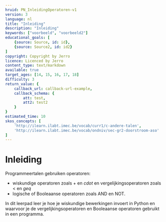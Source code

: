 ```yaml
---
hruid: PN_InleidingOperatoren-v1
version: 3
language: nl
title: "Inleiding"
description: "Inleiding"
keywords: ["voorbeeld", "voorbeeld2"]
educational_goals: [
    {source: Source, id: id}, 
    {source: Source2, id: id2}
]
copyright: Copyright by Jerro
licence: Licenced by Jerro
content_type: text/markdown
available: true
target_ages: [14, 15, 16, 17, 18]
difficulty: 3
return_value: {
    callback_url: callback-url-example,
    callback_schema: {
        att: test,
        att2: test2
    }
}
estimated_time: 10
skos_concepts: [
    'http://ilearn.ilabt.imec.be/vocab/curr1/c-andere-talen', 
    'http://ilearn.ilabt.imec.be/vocab/ondniv/sec-gr2-doorstroom-aso'
]
---
```


# Inleiding

Programmeertalen gebruiken operatoren:
* wiskundige operatoren zoals $+$ en $cdot$ en vergelijkingsoperatoren zoals $<$ en $geq$
* logische of Booleaanse operatoren zoals AND en NOT.

In dit leerpad leer je hoe je wiskundige bewerkingen invoert in Python en waarvoor je de vergelijkingsoperatoren en Booleaanse operatoren gebruikt in een programma.
